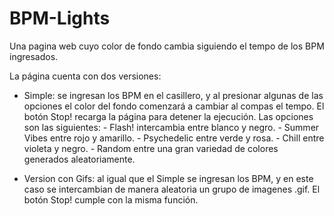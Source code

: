 # BPM-Lights
Una pagina web cuyo color de fondo cambia siguiendo el tempo de los BPM ingresados.

La página cuenta con dos versiones:
 - Simple: se ingresan los BPM en el casillero, y al presionar algunas de las opciones el color del fondo comenzará a cambiar al compas el tempo. El botón Stop! recarga la página para detener la ejecución.
Las opciones son las siguientes: - Flash! intercambia entre blanco y negro.
                                 - Summer Vibes entre rojo y amarillo.
                                 - Psychedelic entre verde y rosa.
                                 - Chill entre violeta y negro.
                                 - Random entre una gran variedad de colores generados aleatoriamente.

- Version con Gifs: al igual que el Simple se ingresan los BPM, y en este caso se intercambian de manera aleatoria un grupo de imagenes .gif. El botón Stop! cumple con la misma función.
